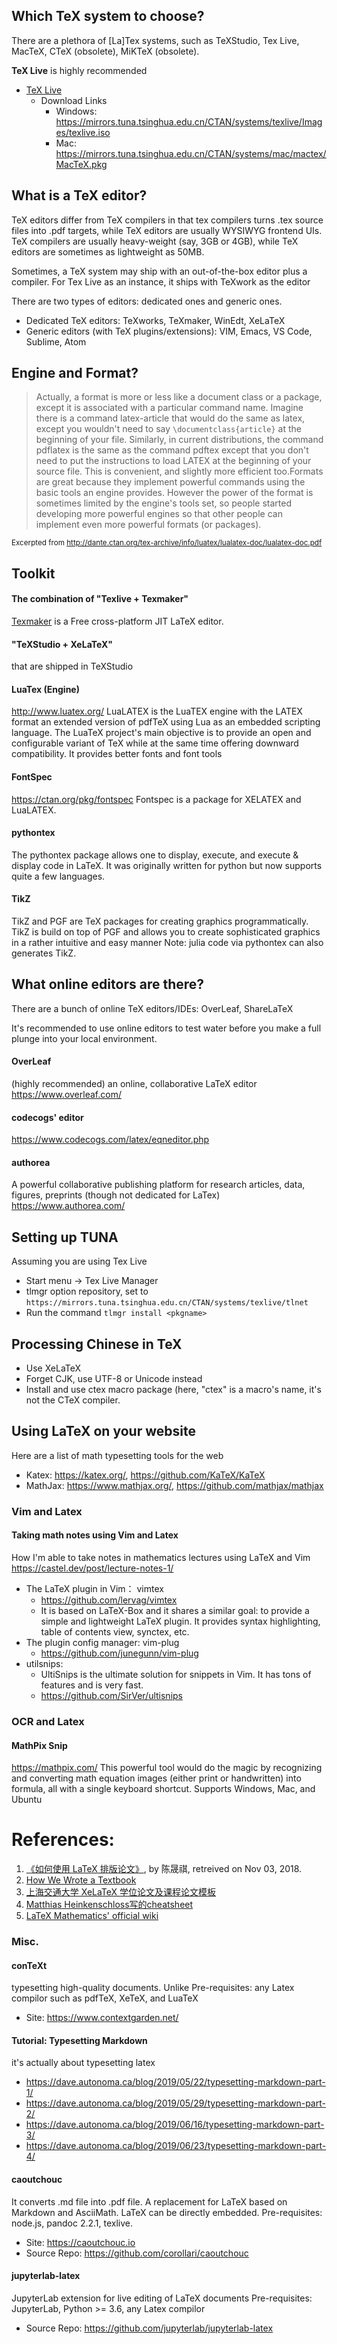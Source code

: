 ## Which TeX system to choose?

There are a plethora of [La]Tex systems, such as TeXStudio, Tex Live, MacTeX, CTeX (obsolete), MiKTeX (obsolete).

__TeX Live__  is highly recommended

* [TeX Live](https://www.tug.org/texlive/)
    * Download Links
        * Windows: https://mirrors.tuna.tsinghua.edu.cn/CTAN/systems/texlive/Images/texlive.iso
        * Mac: https://mirrors.tuna.tsinghua.edu.cn/CTAN/systems/mac/mactex/MacTeX.pkg


## What is a TeX editor? 

TeX editors differ from TeX compilers in that tex compilers turns .tex source files into .pdf targets, while TeX editors are usually WYSIWYG frontend UIs. TeX compilers are usually heavy-weight (say, 3GB or 4GB), while TeX editors are sometimes as lightweight as 50MB. 

Sometimes, a TeX system may ship with an out-of-the-box editor plus a compiler. For Tex Live as an instance, it ships with TeXwork as the editor

There are two types of editors: dedicated ones and generic ones.
* Dedicated TeX editors: TeXworks, TeXmaker, WinEdt, XeLaTeX
* Generic editors (with TeX plugins/extensions): VIM, Emacs, VS Code, Sublime, Atom

## Engine and Format?
> Actually, a format is more or less like a document class or a package, except it is associated with a particular command name. Imagine there is a command latex-article that would do the same as latex, except you wouldn't need to say `\documentclass{article}` at the beginning of your file. Similarly, in current distributions, the command pdflatex is the same as the command pdftex except that you don't need to put the instructions to load LATEX at the beginning of your source file. This is convenient, and slightly more efficient too.Formats are great because they implement powerful commands using the basic tools an engine provides. However the power of the format is sometimes limited by the engine's tools set, so people started developing more powerful engines so that other people can implement
even more powerful formats (or packages). 

<sub>Excerpted from http://dante.ctan.org/tex-archive/info/luatex/lualatex-doc/lualatex-doc.pdf</sub>

## Toolkit

#### The combination of __"Texlive + Texmaker"__ 
[Texmaker](http://www.xm1math.net/texmaker/) is a Free cross-platform JIT LaTeX editor. 

#### "TeXStudio + XeLaTeX"
that are shipped in TeXStudio


#### LuaTex (Engine)
http://www.luatex.org/
LuaLATEX is the LuaTEX engine with the LATEX format
an extended version of pdfTeX using Lua as an embedded scripting language. The LuaTeX project's main objective is to provide an open and configurable variant of TeX while at the same time offering downward compatibility. It provides better fonts and font tools

#### FontSpec
https://ctan.org/pkg/fontspec
Fontspec is a package for XELATEX and LuaLATEX.

#### pythontex
The pythontex package allows one to display, execute, and execute & display code in LaTeX. It was originally written for python but now supports quite a few languages.

#### TikZ
TikZ and PGF are TeX packages for creating graphics programmatically. TikZ is build on top of PGF and allows you to create sophisticated graphics in a rather intuitive and easy manner
Note: julia code via pythontex can also generates TikZ.

## What online editors are there?

There are a bunch of online TeX editors/IDEs: OverLeaf, ShareLaTeX 

It's recommended to use online editors to test water before you make a full plunge into your local environment. 

#### OverLeaf
(highly recommended)
an online, collaborative LaTeX editor
https://www.overleaf.com/

#### codecogs' editor
https://www.codecogs.com/latex/eqneditor.php

#### authorea
A powerful collaborative publishing platform for research articles, data, figures, preprints (though not dedicated for LaTex)
https://www.authorea.com/

## Setting up TUNA

Assuming you are using Tex Live
* Start menu -> Tex Live Manager
* tlmgr option repository, set to `https://mirrors.tuna.tsinghua.edu.cn/CTAN/systems/texlive/tlnet`
* Run the command  `tlmgr install <pkgname>`


## Processing Chinese in TeX

* Use XeLaTeX
* Forget CJK, use UTF-8 or Unicode instead
* Install and use ctex macro package (here, "ctex" is a macro's name, it's not the CTeX compiler.

## Using LaTeX on your website
Here are a list of math typesetting tools for the web
* Katex: https://katex.org/, https://github.com/KaTeX/KaTeX
* MathJax: https://www.mathjax.org/, https://github.com/mathjax/mathjax

### Vim and Latex
#### Taking math notes using Vim and Latex
How I'm able to take notes in mathematics lectures using LaTeX and Vim
https://castel.dev/post/lecture-notes-1/
* The LaTeX plugin in Vim： vimtex
   * https://github.com/lervag/vimtex
   * It is based on LaTeX-Box and it shares a similar goal: to provide a simple and lightweight LaTeX plugin. It provides syntax highlighting, table of contents view, synctex, etc. 
* The plugin config manager: vim-plug
   * https://github.com/junegunn/vim-plug
* utilsnips:
   * UltiSnips is the ultimate solution for snippets in Vim. It has tons of features and is very fast.
   * https://github.com/SirVer/ultisnips

### OCR and Latex
#### MathPix Snip
https://mathpix.com/
This powerful tool would do the magic by recognizing and converting math equation images (either print or handwritten) into formula, all with a single keyboard shortcut. Supports Windows, Mac, and Ubuntu

# References: 
1. [ 《如何使用 LaTeX 排版论文》](https://github.com/tuna/thulib-latex-talk/raw/master/latex-talk.pdf), by 陈晟祺, retreived on Nov 03, 2018. 
1. [How We Wrote a Textbook](http://tim.hibal.org/blog/how-we-wrote-a-textbook/)
1. [上海交通大学 XeLaTeX 学位论文及课程论文模板](https://github.com/sjtug/SJTUThesis)
1. [Matthias Heinkenschloss写的cheatsheet](https://www.caam.rice.edu/~heinken/latex/symbols.pdf)
1. [LaTeX Mathematics' official wiki](https://en.wikibooks.org/wiki/LaTeX/Mathematics)

### Misc.
#### conTeXt
typesetting high-quality documents. Unlike
Pre-requisites: any Latex compilor such as pdfTeX, XeTeX, and LuaTeX
 * Site: https://www.contextgarden.net/
 
#### Tutorial: Typesetting Markdown
it's actually about typesetting latex
 * https://dave.autonoma.ca/blog/2019/05/22/typesetting-markdown-part-1/
 * https://dave.autonoma.ca/blog/2019/05/29/typesetting-markdown-part-2/
 * https://dave.autonoma.ca/blog/2019/06/16/typesetting-markdown-part-3/
 * https://dave.autonoma.ca/blog/2019/06/23/typesetting-markdown-part-4/
 
#### caoutchouc
It converts .md file into .pdf file.
A replacement for LaTeX based on Markdown and AsciiMath. LaTeX can be directly embedded. 
Pre-requisites: node.js, pandoc 2.2.1, texlive.
 * Site: https://caoutchouc.io
 * Source Repo: https://github.com/corollari/caoutchouc
 
#### jupyterlab-latex
JupyterLab extension for live editing of LaTeX documents
Pre-requisites: JupyterLab, Python >= 3.6, any Latex compilor 
 * Source Repo: https://github.com/jupyterlab/jupyterlab-latex
